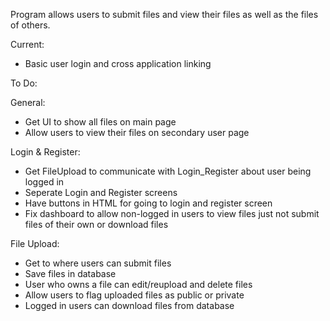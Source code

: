 Program allows users to submit files and view their files as well as the 
files of others.

Current:
 - Basic user login and cross application linking


To Do:

General:
 - Get UI to show all files on main page
 - Allow users to view their files on secondary user page

Login & Register:
 - Get FileUpload to communicate with Login_Register about user being 
logged in
 - Seperate Login and Register screens
 - Have buttons in HTML for going to login and register screen
 - Fix dashboard to allow non-logged in users to view files just not 
submit files of their own or download files

File Upload:
 - Get to where users can submit files
 - Save files in database
 - User who owns a file can edit/reupload and delete files
 - Allow users to flag uploaded files as public or private
 - Logged in users can download files from database
